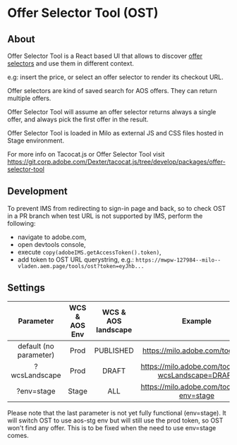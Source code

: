 # Offer Selector Tool (OST)

## About

Offer Selector Tool is a React based UI that allows to discover [offer selectors](https://developers.corp.adobe.com/aos/docs/api/openapi/openapi.yml) and use them in different context.

e.g: insert the price, or select an offer selector to render its checkout URL.

Offer selectors are kind of saved search for AOS offers. They can return multiple offers.

Offer Selector Tool will assume an offer selector returns always a single offer, and always pick the first offer in the result.

Offer Selector Tool is loaded in Milo as external JS and CSS files hosted in Stage environment.

For more info on Tacocat.js or Offer Selector Tool visit https://git.corp.adobe.com/Dexter/tacocat.js/tree/develop/packages/offer-selector-tool

## Development

To prevent IMS from redirecting to sign-in page and back,
so to check OST in a PR branch when test URL is not supported by IMS,
perform the following:
- navigate to adobe.com,
- open devtools console,
- execute `copy(adobeIMS.getAccessToken().token)`,
- add token to OST URL querystring, e.g.: `https://mwpw-127984--milo--vladen.aem.page/tools/ost?token=eyJhb...`

## Settings

| Parameter                    | WCS & AOS Env    |  WCS & AOS landscape   |  Example                                               |
| :---:   | :---: | :---: | :---: |
| default (no parameter)       | Prod             | PUBLISHED              | https://milo.adobe.com/tools/ost                       |
| ?wcsLandscape                | Prod             | DRAFT                  | https://milo.adobe.com/tools/ost?wcsLandscape=DRAFT    |
| ?env=stage                   | Stage            | ALL                    | https://milo.adobe.com/tools/ost?env=stage             |

Please note that the last parameter is not yet fully functional (env=stage). It will switch OST to use aos-stg env but will still use the prod token, so OST won't find any offer. This is to be fixed when the need to use env=stage comes.




